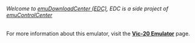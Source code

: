 ###### Welcome to [emuDownloadCenter (EDC)](https://github.com/PhoenixInteractiveNL/emuDownloadCenter/wiki/), EDC is a side project of [emuControlCenter](https://github.com/PhoenixInteractiveNL/emuControlCenter/wiki/)

For more information about this emulator, visit the [**Vic-20 Emulator**](https://github.com/PhoenixInteractiveNL/emuDownloadCenter/wiki/Emulator-vic20emu#menu) page.
